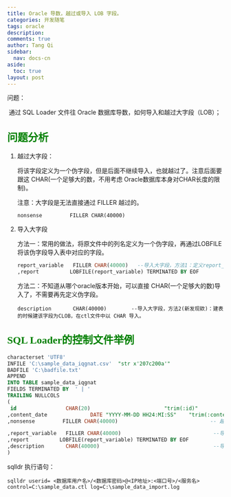 ```yaml
---
title: Oracle 导数，越过或导入 LOB 字段。
categories: 开发随笔
tags: oracle
description: 
comments: true
author: Tang Qi
sidebar:
  nav: docs-cn
aside:
  toc: true
layout: post
---
```


问题：

​	通过 SQL Loader 文件往 Oracle 数据库导数，如何导入和越过大字段（LOB）；

<!--more-->

## <font face="黑体" color=green size=5>问题分析</font>

1. 越过大字段：

   将该字段定义为一个伪字段，但是后面不继续导入，也就越过了。注意后面要跟这 CHAR(一个足够大的数，不用考虑 Oracle数据库本身对CHAR长度的限制)。

   注意：大字段是无法直接通过 FILLER 越过的。

   ```nonsense         FILLER CHAR(40000)       ```

   

2. 导入大字段

   方法一：常用的做法，将原文件中的列名定义为一个伪字段，再通过LOBFILE将该伪字段导入表中对应的字段。

   ```sql
   report_variable   FILLER CHAR(40000)   --导入大字段，方法1：定义report_variable为大字段变量名（伪字段）
   ,report          LOBFILE(report_variable) TERMINATED BY EOF             
   ```
   
   
   
   方法二：不知道从哪个oracle版本开始，可以直接 CHAR(一个足够大的数)导入了，不需要再先定义伪字段。
   
   ```description       CHAR(40000)        --导入大字段，方法2(新发现欸)：建表的时候建该字段为CLOB，在ctl文件中以 CHAR 导入。```
   
   

## <font face="黑体" color=green size=5> SQL Loader的控制文件举例</font>

```sql
characterset 'UTF8'
INFILE 'C:\sample_data_iqgnat.csv'  "str x'207c200a'"
BADFILE 'C:\badfile.txt'
APPEND
INTO TABLE sample_data_iqgnat
FIELDS TERMINATED BY  ' | '
TRAILING NULLCOLS
(
 id                CHAR(20)                        "trim(:id)" 
,content_date              DATE "YYYY-MM-DD HH24:MI:SS"    "trim(:content_date)"
,nonsense         FILLER CHAR(40000)                              -- 越过大字段（新发现欸）：将该字段定义为一个伪字段，但是后面不继续导入，也就越过了。注意后面要跟这 CHAR(一个很大的数，比如40000)

,report_variable   FILLER CHAR(40000)                              --导入大字段，方法1：定义report_variable为大字段变量名（伪字段）
,report          LOBFILE(report_variable) TERMINATED BY EOF             
,description       CHAR(40000)                                     --导入大字段，方法2(新发现欸)：建表的时候建该字段为CLOB，在ctl文件中以 CHAR 导入。
)  
```

sqlldr 执行语句：

```shell
sqlldr userid= <数据库用户名>/<数据库密码>@<IP地址>:<端口号>/<服务名> control=C:\sample_data.ctl log=C:\sample_data_import.log
```



